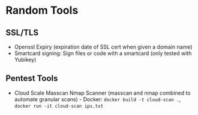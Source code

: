 # Random Tools

## SSL/TLS
- Openssl Expiry (expiration date of SSL cert when given a domain name)
- Smartcard signing: Sign files or code with a smartcard (only tested with Yubikey)

## Pentest Tools
- Cloud Scale Masscan Nmap Scanner (masscan and nmap combined to automate granular scans) - Docker: `docker build -t cloud-scan .`, `docker run -it cloud-scan ips.txt`
